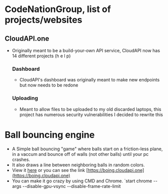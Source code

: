 # CodeNationGroup, list of projects/websites

## CloudAPI.one
- Originally meant to be a build-your-own API service, CloudAPI now has 14 different projects (h e l p)
  ### Dashboard
  - CloudAPI's dashboard was originally meant to make new endpoints but now needs to be redone
  ### Uploading
  - Meant to allow files to be uploaded to my old discarded laptops, this project has numerous security vulnerabilities I decided to rewrite this


# Ball bouncing engine
  - A Simple ball bouncing "game" where balls start on a friction-less plane, in a vaccum and bounce off of walls (not other balls) until your pc crashes.
  - It also draws a line between neighboring balls in random colors.
  - View it [here](https://boing.cloudapi.one) or you can see the link [https://boing.cloudapi.one](https://boing.cloudapi.one)
  - You can make it go crazy by using CMD and Chrome. `start chrome --args --disable-gpu-vsync --disable-frame-rate-limit
